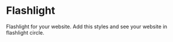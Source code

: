 # Flashlight
Flashlight for your website. Add this styles and see your website in flashlight circle.
